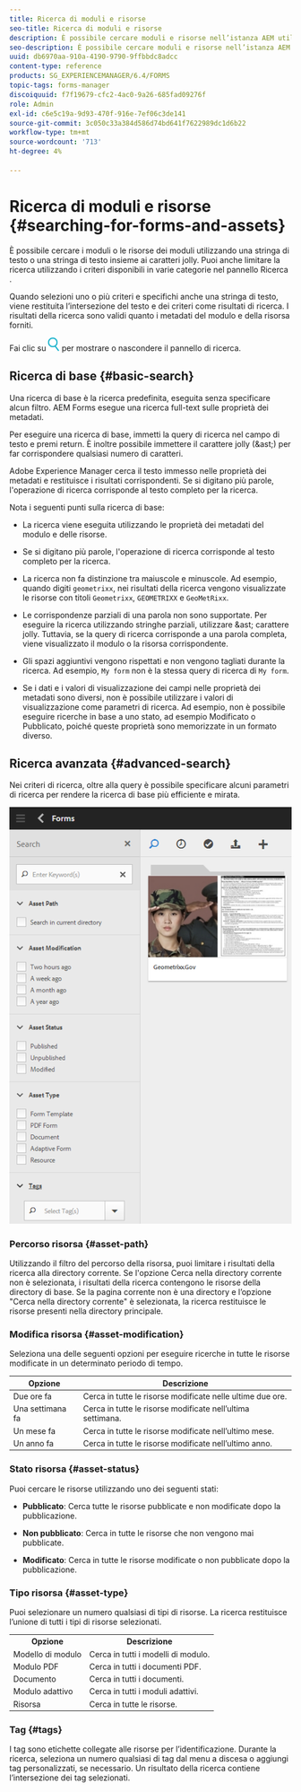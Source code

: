 ```yaml
---
title: Ricerca di moduli e risorse
seo-title: Ricerca di moduli e risorse
description: È possibile cercare moduli e risorse nell’istanza AEM utilizzando AEM ricerca. La ricerca avanzata e di base consente di individuare rapidamente le risorse.
seo-description: È possibile cercare moduli e risorse nell’istanza AEM utilizzando AEM ricerca. La ricerca avanzata e di base consente di individuare rapidamente le risorse.
uuid: db6970aa-910a-4190-9790-9ffbbdc8adcc
content-type: reference
products: SG_EXPERIENCEMANAGER/6.4/FORMS
topic-tags: forms-manager
discoiquuid: f7f19679-cfc2-4ac0-9a26-685fad09276f
role: Admin
exl-id: c6e5c19a-9d93-470f-916e-7ef06c3de141
source-git-commit: 3c050c33a384d586d74bd641f7622989dc1d6b22
workflow-type: tm+mt
source-wordcount: '713'
ht-degree: 4%

---
```


# Ricerca di moduli e risorse {#searching-for-forms-and-assets}

È possibile cercare i moduli o le risorse dei moduli utilizzando una stringa di testo o una stringa di testo insieme ai caratteri jolly. Puoi anche limitare la ricerca utilizzando i criteri disponibili in varie categorie nel pannello Ricerca .

Quando selezioni uno o più criteri e specifichi anche una stringa di testo, viene restituita l’intersezione del testo e dei criteri come risultati di ricerca. I risultati della ricerca sono validi quanto i metadati del modulo e della risorsa forniti.

Fai clic su ![aem6forms_search](assets/aem6forms_search.png) per mostrare o nascondere il pannello di ricerca.

## Ricerca di base {#basic-search}

Una ricerca di base è la ricerca predefinita, eseguita senza specificare alcun filtro. AEM Forms esegue una ricerca full-text sulle proprietà dei metadati.

Per eseguire una ricerca di base, immetti la query di ricerca nel campo di testo e premi return. È inoltre possibile immettere il carattere jolly (&amp;ast;) per far corrispondere qualsiasi numero di caratteri.

Adobe Experience Manager cerca il testo immesso nelle proprietà dei metadati e restituisce i risultati corrispondenti. Se si digitano più parole, l&#39;operazione di ricerca corrisponde al testo completo per la ricerca.

Nota i seguenti punti sulla ricerca di base:

* La ricerca viene eseguita utilizzando le proprietà dei metadati del modulo e delle risorse.
* Se si digitano più parole, l&#39;operazione di ricerca corrisponde al testo completo per la ricerca.
* La ricerca non fa distinzione tra maiuscole e minuscole. Ad esempio, quando digiti `geometrixx`, nei risultati della ricerca vengono visualizzate le risorse con titoli `Geometrixx`, `GEOMETRIXX` e `GeoMetRixx`.

* Le corrispondenze parziali di una parola non sono supportate. Per eseguire la ricerca utilizzando stringhe parziali, utilizzare &amp;ast; carattere jolly. Tuttavia, se la query di ricerca corrisponde a una parola completa, viene visualizzato il modulo o la risorsa corrispondente.
* Gli spazi aggiuntivi vengono rispettati e non vengono tagliati durante la ricerca. Ad esempio, `My form` non è la stessa query di ricerca di `My form`.

* Se i dati e i valori di visualizzazione dei campi nelle proprietà dei metadati sono diversi, non è possibile utilizzare i valori di visualizzazione come parametri di ricerca. Ad esempio, non è possibile eseguire ricerche in base a uno stato, ad esempio Modificato o Pubblicato, poiché queste proprietà sono memorizzate in un formato diverso.

## Ricerca avanzata {#advanced-search}

Nei criteri di ricerca, oltre alla query è possibile specificare alcuni parametri di ricerca per rendere la ricerca di base più efficiente e mirata.

![Campo di ricerca e parametri o filtri per la ricerca AEM moduli e risorse](assets/search_forms_assets.png)

### Percorso risorsa {#asset-path}

Utilizzando il filtro del percorso della risorsa, puoi limitare i risultati della ricerca alla directory corrente. Se l&#39;opzione Cerca nella directory corrente non è selezionata, i risultati della ricerca contengono le risorse della directory di base. Se la pagina corrente non è una directory e l’opzione &quot;Cerca nella directory corrente&quot; è selezionata, la ricerca restituisce le risorse presenti nella directory principale.

### Modifica risorsa {#asset-modification}

Seleziona una delle seguenti opzioni per eseguire ricerche in tutte le risorse modificate in un determinato periodo di tempo.

| **Opzione** | **Descrizione** |
|---|---|
| Due ore fa | Cerca in tutte le risorse modificate nelle ultime due ore. |
| Una settimana fa | Cerca in tutte le risorse modificate nell’ultima settimana. |
| Un mese fa | Cerca in tutte le risorse modificate nell’ultimo mese. |
| Un anno fa | Cerca in tutte le risorse modificate nell’ultimo anno. |

### Stato risorsa {#asset-status}

Puoi cercare le risorse utilizzando uno dei seguenti stati:

* **Pubblicato**: Cerca tutte le risorse pubblicate e non modificate dopo la pubblicazione.

* **Non pubblicato**: Cerca in tutte le risorse che non vengono mai pubblicate.

* **Modificato**: Cerca in tutte le risorse modificate o non pubblicate dopo la pubblicazione.

### Tipo risorsa {#asset-type}

Puoi selezionare un numero qualsiasi di tipi di risorse. La ricerca restituisce l’unione di tutti i tipi di risorse selezionati.

<table> 
 <tbody>
  <tr>
   <th>Opzione</th> 
   <th>Descrizione</th> 
  </tr>
  <tr>
   <td>Modello di modulo<br /> </td> 
   <td>Cerca in tutti i modelli di modulo.<br /> </td> 
  </tr>
  <tr>
   <td>Modulo PDF</td> 
   <td>Cerca in tutti i documenti PDF.</td> 
  </tr>
  <tr>
   <td>Documento</td> 
   <td>Cerca in tutti i documenti.</td> 
  </tr>
  <tr>
   <td>Modulo adattivo<br /> </td> 
   <td>Cerca in tutti i moduli adattivi.</td> 
  </tr>
  <tr>
   <td>Risorsa</td> 
   <td>Cerca in tutte le risorse.<br /> </td> 
  </tr>
 </tbody>
</table>

### Tag {#tags}

I tag sono etichette collegate alle risorse per l’identificazione. Durante la ricerca, seleziona un numero qualsiasi di tag dal menu a discesa o aggiungi tag personalizzati, se necessario. Un risultato della ricerca contiene l’intersezione dei tag selezionati.
